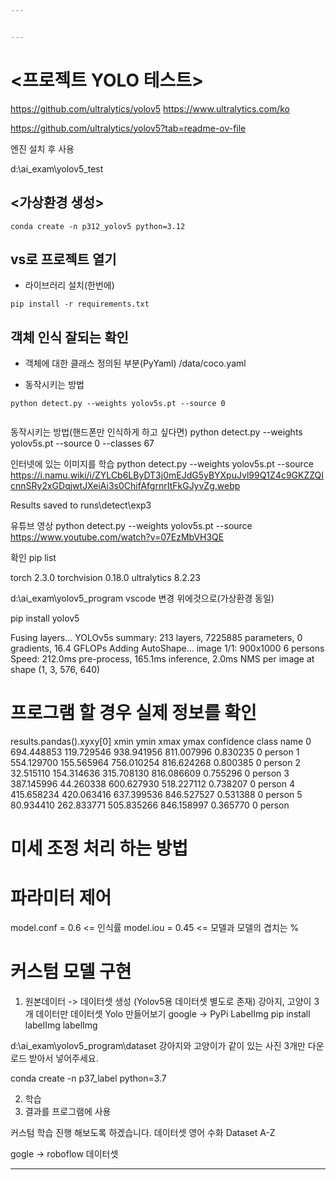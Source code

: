```yaml
---


---
```

# <프로젝트 YOLO 테스트>
https://github.com/ultralytics/yolov5
https://www.ultralytics.com/ko

https://github.com/ultralytics/yolov5?tab=readme-ov-file

엔진 설치 후 사용

d:\ai_exam\yolov5_test

## <가상환경 생성>
```
conda create -n p312_yolov5 python=3.12
```

## vs로 프로젝트 열기
* 라이브러리 설치(한번에)
```
pip install -r requirements.txt
```

## 객체 인식 잘되는 확인
* 객체에 대한 클래스 정의된 부분(PyYaml)
/data/coco.yaml

* 동작시키는 방법
```
python detect.py --weights yolov5s.pt --source 0
```
![]()




동작시키는 방법(핸드폰만 인식하게 하고 싶다면)
python detect.py --weights yolov5s.pt --source 0 --classes 67

인터넷에 있는 이미지를 학습
python detect.py --weights yolov5s.pt --source https://i.namu.wiki/i/ZYLCb6LByDT3j0mEJdG5yBYXpuJvl99Q1Z4c9GKZZQIcnnSRy2xGDqjwtJXeiAi3s0ChifAfgrnrItFkGJyvZg.webp

Results saved to runs\detect\exp3

유튜브 영상
python detect.py --weights yolov5s.pt --source https://www.youtube.com/watch?v=07EzMbVH3QE

확인 
pip list

torch              2.3.0
torchvision        0.18.0
ultralytics        8.2.23

d:\ai_exam\yolov5_program
vscode 변경 위에것으로(가상환경 동일)

pip install yolov5

Fusing layers... 
YOLOv5s summary: 213 layers, 7225885 parameters, 0 gradients, 16.4 GFLOPs
Adding AutoShape... 
image 1/1: 900x1000 6 persons
Speed: 212.0ms pre-process, 165.1ms inference, 2.0ms NMS per image at shape (1, 3, 576, 640)

# 프로그램 할 경우 실제 정보를 확인
results.pandas().xyxy[0]
         xmin        ymin        xmax        ymax  confidence  class    name
0  694.448853  119.729546  938.941956  811.007996    0.830235      0  person
1  554.129700  155.565964  756.010254  816.624268    0.800385      0  person
2   32.515110  154.314636  315.708130  816.086609    0.755296      0  person
3  387.145996   44.260338  600.627930  518.227112    0.738207      0  person
4  415.658234  420.063416  637.399536  846.527527    0.531388      0  person
5   80.934410  262.833771  505.835266  846.158997    0.365770      0  person

# 미세 조정 처리 하는 방법
# 파라미터 제어
model.conf = 0.6    <= 인식률
model.iou = 0.45    <= 모델과 모델의 겹치는 %

# 커스텀 모델 구현
1. 원본데이터 -> 데이터셋 생성 (Yolov5용 데이터셋 별도로 존재)
강아지, 고양이 3개 데이터만 데이터셋 Yolo 만들어보기
google -> PyPi LabelImg
pip install labelImg
labelImg

d:\ai_exam\yolov5_program\dataset
강아지와 고양이가 같이 있는 사진 3개만 다운로드 받아서 넣어주세요.

conda create -n p37_label python=3.7

2. 학습
3. 결과를 프로그램에 사용

커스텀 학습 진행 해보도록 하겠습니다.
데이터셋
영어 수화 Dataset A-Z

gogle -> roboflow 데이터셋

















































---